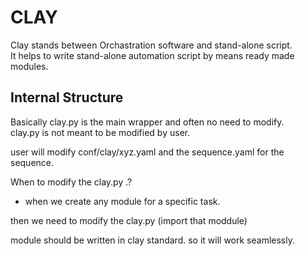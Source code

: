 # CLAY

Clay stands between Orchastration software and stand-alone script.  
It helps to write stand-alone automation script by means ready made modules.

## Internal Structure

Basically clay.py is the main wrapper and often no need to modify.  
clay.py is not meant to be modified by user.

user will modify conf/clay/xyz.yaml 
and the sequence.yaml for the sequence.

When to modify the clay.py .?

- when we create any module for a specific task.

then we need to modify the clay.py (import that moddule)

module should be written in clay standard. so it will work seamlessly.


